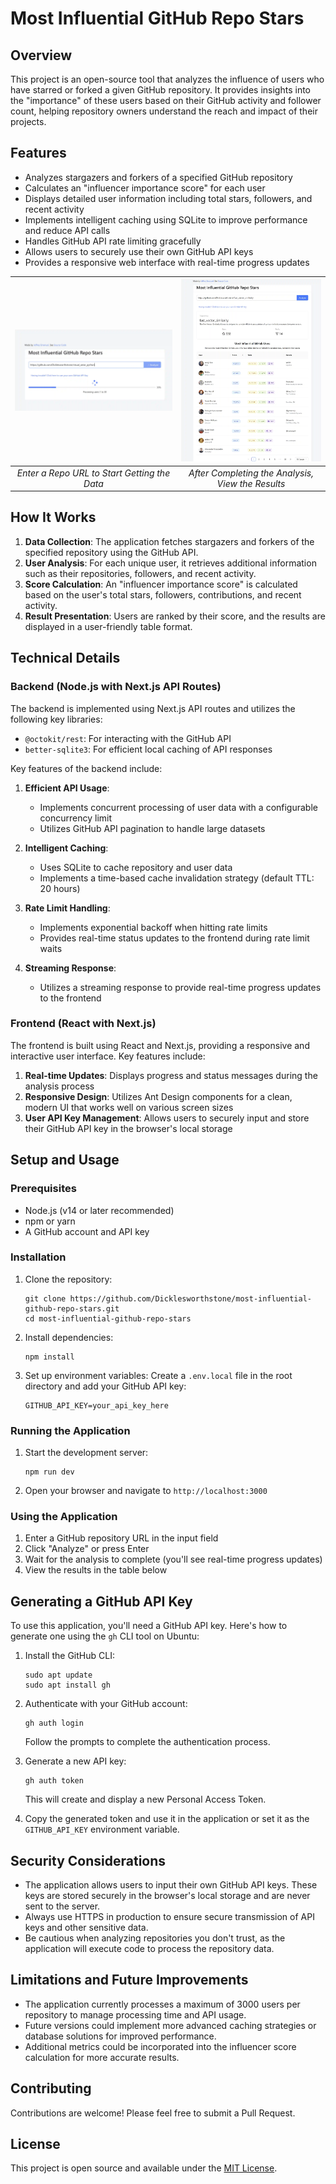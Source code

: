 # Most Influential GitHub Repo Stars

## Overview

This project is an open-source tool that analyzes the influence of users who have starred or forked a given GitHub repository. It provides insights into the "importance" of these users based on their GitHub activity and follower count, helping repository owners understand the reach and impact of their projects.

## Features

- Analyzes stargazers and forkers of a specified GitHub repository
- Calculates an "influencer importance score" for each user
- Displays detailed user information including total stars, followers, and recent activity
- Implements intelligent caching using SQLite to improve performance and reduce API calls
- Handles GitHub API rate limiting gracefully
- Allows users to securely use their own GitHub API keys
- Provides a responsive web interface with real-time progress updates

| ![Screenshot 1](https://raw.githubusercontent.com/Dicklesworthstone/most-influential-github-repo-stars/main/screenshot_1.webp) | ![Screenshot 2](https://raw.githubusercontent.com/Dicklesworthstone/most-influential-github-repo-stars/main/screenshot_2.webp) |
|:--:|:--:|
| *Enter a Repo URL to Start Getting the Data* | *After Completing the Analysis, View the Results* |

## How It Works

1. **Data Collection**: The application fetches stargazers and forkers of the specified repository using the GitHub API.
2. **User Analysis**: For each unique user, it retrieves additional information such as their repositories, followers, and recent activity.
3. **Score Calculation**: An "influencer importance score" is calculated based on the user's total stars, followers, contributions, and recent activity.
4. **Result Presentation**: Users are ranked by their score, and the results are displayed in a user-friendly table format.

## Technical Details

### Backend (Node.js with Next.js API Routes)

The backend is implemented using Next.js API routes and utilizes the following key libraries:

- `@octokit/rest`: For interacting with the GitHub API
- `better-sqlite3`: For efficient local caching of API responses

Key features of the backend include:

1. **Efficient API Usage**:
   - Implements concurrent processing of user data with a configurable concurrency limit
   - Utilizes GitHub API pagination to handle large datasets

2. **Intelligent Caching**:
   - Uses SQLite to cache repository and user data
   - Implements a time-based cache invalidation strategy (default TTL: 20 hours)

3. **Rate Limit Handling**:
   - Implements exponential backoff when hitting rate limits
   - Provides real-time status updates to the frontend during rate limit waits

4. **Streaming Response**:
   - Utilizes a streaming response to provide real-time progress updates to the frontend

### Frontend (React with Next.js)

The frontend is built using React and Next.js, providing a responsive and interactive user interface. Key features include:

1. **Real-time Updates**: Displays progress and status messages during the analysis process
2. **Responsive Design**: Utilizes Ant Design components for a clean, modern UI that works well on various screen sizes
3. **User API Key Management**: Allows users to securely input and store their GitHub API key in the browser's local storage

## Setup and Usage

### Prerequisites

- Node.js (v14 or later recommended)
- npm or yarn
- A GitHub account and API key

### Installation

1. Clone the repository:
   ```
   git clone https://github.com/Dicklesworthstone/most-influential-github-repo-stars.git
   cd most-influential-github-repo-stars
   ```

2. Install dependencies:
   ```
   npm install
   ```

3. Set up environment variables:
   Create a `.env.local` file in the root directory and add your GitHub API key:
   ```
   GITHUB_API_KEY=your_api_key_here
   ```

### Running the Application

1. Start the development server:
   ```
   npm run dev
   ```

2. Open your browser and navigate to `http://localhost:3000`

### Using the Application

1. Enter a GitHub repository URL in the input field
2. Click "Analyze" or press Enter
3. Wait for the analysis to complete (you'll see real-time progress updates)
4. View the results in the table below

## Generating a GitHub API Key

To use this application, you'll need a GitHub API key. Here's how to generate one using the `gh` CLI tool on Ubuntu:

1. Install the GitHub CLI:
   ```
   sudo apt update
   sudo apt install gh
   ```

2. Authenticate with your GitHub account:
   ```
   gh auth login
   ```
   Follow the prompts to complete the authentication process.

3. Generate a new API key:
   ```
   gh auth token
   ```
   This will create and display a new Personal Access Token.

4. Copy the generated token and use it in the application or set it as the `GITHUB_API_KEY` environment variable.

## Security Considerations

- The application allows users to input their own GitHub API keys. These keys are stored securely in the browser's local storage and are never sent to the server.
- Always use HTTPS in production to ensure secure transmission of API keys and other sensitive data.
- Be cautious when analyzing repositories you don't trust, as the application will execute code to process the repository data.

## Limitations and Future Improvements

- The application currently processes a maximum of 3000 users per repository to manage processing time and API usage.
- Future versions could implement more advanced caching strategies or database solutions for improved performance.
- Additional metrics could be incorporated into the influencer score calculation for more accurate results.

## Contributing

Contributions are welcome! Please feel free to submit a Pull Request.

## License

This project is open source and available under the [MIT License](LICENSE).